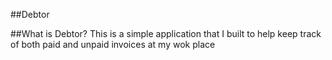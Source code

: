 ##Debtor

##What is Debtor?
	This is a simple application that I built to help keep track of both paid and unpaid invoices at my wok place 
